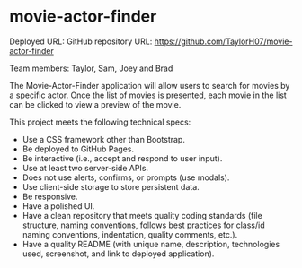 # movie-actor-finder

Deployed URL:
GitHub repository URL:  https://github.com/TaylorH07/movie-actor-finder

Team members:  Taylor, Sam, Joey and Brad

The Movie-Actor-Finder application will allow users to search for movies by a specific actor.  Once the list of movies is presented, each movie in the list can be clicked to view a preview of the movie.

This project meets the following technical specs:


* Use a CSS framework other than Bootstrap.
* Be deployed to GitHub Pages.
* Be interactive (i.e., accept and respond to user input).
* Use at least two server-side APIs.
* Does not use alerts, confirms, or prompts (use modals).
* Use client-side storage to store persistent data.
* Be responsive.
* Have a polished UI.
* Have a clean repository that meets quality coding standards (file structure, naming conventions, follows best practices for class/id naming conventions, indentation, quality comments, etc.).
* Have a quality README (with unique name, description, technologies used, screenshot, and link to deployed application).

